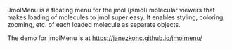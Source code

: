 JmolMenu is a floating menu for the jmol (jsmol) molecular viewers that makes loading of molecules to jmol super easy. It enables styling, coloring, zooming, etc. of each loaded molecule as separate objects.

The demo for jmolMenu is at https://janezkonc.github.io/jmolmenu/
